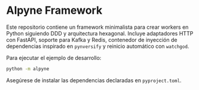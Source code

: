 # Alpyne Framework

Este repositorio contiene un framework minimalista para crear workers en Python
siguiendo DDD y arquitectura hexagonal. Incluye adaptadores HTTP con FastAPI,
soporte para Kafka y Redis, contenedor de inyección de dependencias inspirado en
`pynversify` y reinicio automático con `watchgod`.

Para ejecutar el ejemplo de desarrollo:

```bash
python -m alpyne
```

Asegúrese de instalar las dependencias declaradas en `pyproject.toml`.
